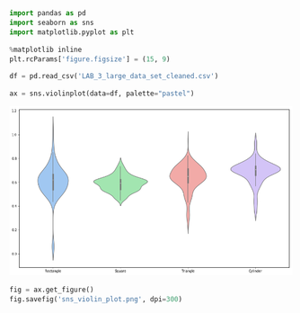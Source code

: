 

```python
import pandas as pd
import seaborn as sns
import matplotlib.pyplot as plt
```


```python
%matplotlib inline
plt.rcParams['figure.figsize'] = (15, 9)
```


```python
df = pd.read_csv('LAB_3_large_data_set_cleaned.csv')
```


```python
ax = sns.violinplot(data=df, palette="pastel")
```


![png](seaborn_violin_plot_files/seaborn_violin_plot_3_0.png)



```python
fig = ax.get_figure()
fig.savefig('sns_violin_plot.png', dpi=300)
```

